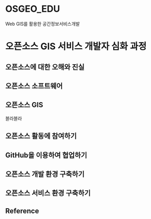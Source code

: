 # OSGEO_EDU
Web GIS를 활용한 공간정보서비스개발

# 오픈소스 GIS 서비스 개발자 심화 과정

## 오픈소스에 대한 오해와 진실

## 오픈소스 소프트웨어

## 오픈소스 GIS 

블라블라

## 오픈소스 활동에 참여하기

## GitHub을 이용하여 협업하기

## 오픈소스 개발 환경 구축하기

## 오픈소스 서비스 환경 구축하기

## Reference

